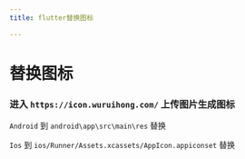 ```yaml
---
title: flutter替换图标

---
```

# 替换图标
### 进入 `https://icon.wuruihong.com/`  上传图片生成图标

`Android` 到 `android\app\src\main\res` 替换

`Ios` 到 `ios/Runner/Assets.xcassets/AppIcon.appiconset` 替换









